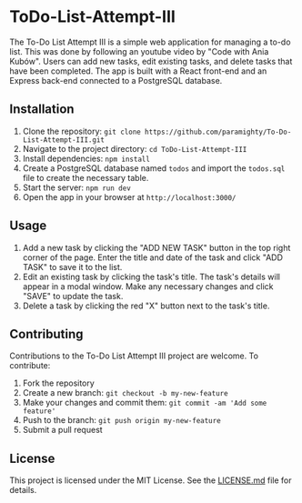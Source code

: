# ToDo-List-Attempt-III

The To-Do List Attempt III is a simple web application for managing a to-do list. This was done by following an youtube video by "Code with Ania Kubów". Users can add new tasks, edit existing tasks, and delete tasks that have been completed. The app is built with a React front-end and an Express back-end connected to a PostgreSQL database. 


## Installation

1. Clone the repository: `git clone https://github.com/paramighty/To-Do-List-Attempt-III.git`
2. Navigate to the project directory: `cd ToDo-List-Attempt-III`
3. Install dependencies: `npm install`
4. Create a PostgreSQL database named `todos` and import the `todos.sql` file to create the necessary table.
5. Start the server: `npm run dev`
6. Open the app in your browser at `http://localhost:3000/`

## Usage

1. Add a new task by clicking the "ADD NEW TASK" button in the top right corner of the page. Enter the title and date of the task and click "ADD TASK" to save it to the list.
2. Edit an existing task by clicking the task's title. The task's details will appear in a modal window. Make any necessary changes and click "SAVE" to update the task.
3. Delete a task by clicking the red "X" button next to the task's title.

## Contributing

Contributions to the To-Do List Attempt III project are welcome. To contribute:

1. Fork the repository
2. Create a new branch: `git checkout -b my-new-feature`
3. Make your changes and commit them: `git commit -am 'Add some feature'`
4. Push to the branch: `git push origin my-new-feature`
5. Submit a pull request

## License

This project is licensed under the MIT License. See the [LICENSE.md](https://github.com/paramighty/To-Do-List-Attempt-III/blob/master/LICENSE.md) file for details.
